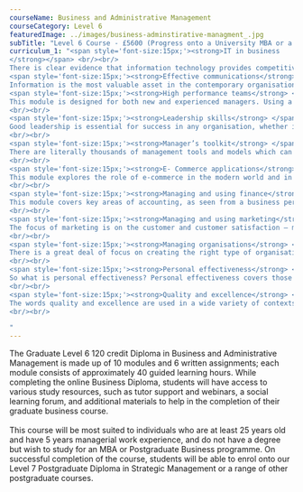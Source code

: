```yaml
---
courseName: Business and Administrative Management
courseCategory: Level 6
featuredImage: ../images/business-adminstirative-managment_.jpg
subTitle: "Level 6 Course - £5600 (Progress onto a University MBA or a Level 7 course)"
curriculum_1: "<span style='font-size:15px;'><strong>IT in business
</strong></span> <br/><br/>
There is clear evidence that information technology provides competitive advantage, whatever the business sphere an organisation operates it, this module will assess pros and cons of using information technology within business.<br/><br/>
<span style='font-size:15px;'><strong>Effective communications</strong> </span> <br/><br/>
Information is the most valuable asset in the contemporary organisation, and communication is the method by which information is shared. It is on the basis of information that business decisions are made. So without effective communications, an organisation simply cannot perform optimally.<br/><br/>
<span style='font-size:15px;'><strong>High performance teams</strong> </span><br/><br/>
This module is designed for both new and experienced managers. Using a mix of information, personal and team activities, it aims to help learners develop new team building skills or refine and expand the team building skills they already possess.
<br/><br/>
<span style='font-size:15px;'><strong>Leadership skills</strong> </span><br/><br/>
Good leadership is essential for success in any organisation, whether in the private or public sector. Today, rapid change, in the form of a constantly changing competitive environment, innovations in technology and changing economic conditions, have led to the realisation that leadership is a skill to be developed.
<br/><br/>
<span style='font-size:15px;'><strong>Manager’s toolkit</strong> </span><br/><br/>
There are literally thousands of management tools and models which can be used for analysis, problem solving and strategy development. The trick for the practising manager is to master a few which are versatile and which can be used in most of the situations you are likely to encounter.
<br/><br/>
<span style='font-size:15px;'><strong>E- Commerce applications</strong> </span><br/><br/>
This module explores the role of e-commerce in the modern world and in particular the identification of aims and objectives within a business and the design issues arising from the definition of requirements.
<br/><br/>
<span style='font-size:15px;'><strong>Managing and using finance</strong> </span><br/><br/>
This module covers key areas of accounting, as seen from a business perspective. It explains how accountancy can inform and guide management decisions.
<br/><br/>
<span style='font-size:15px;'><strong>Managing and using marketing</strong> </span><br/><br/>
The focus of marketing is on the customer and customer satisfaction – meeting the needs of customers through the products/services we sell and offering the customer what they perceive as value. Today customers have higher and higher expectations for quality, service and value.
<br/><br/>
<span style='font-size:15px;'><strong>Managing organisations</strong> </span><br/><br/>
There is a great deal of focus on creating the right type of organisation today because it is recognised that the structure, culture and management of the organisation has a huge influence on organisational performance.
<br/><br/>
<span style='font-size:15px;'><strong>Personal effectiveness</strong> </span><br/><br/>
So what is personal effectiveness? Personal effectiveness covers those skills and abilities that we need to have, regardless of our job, status or professional background. Personal effectiveness is about using the key skills we have identified to achieve greater productivity and successful results – whether that be on a business or personal basis.
<br/><br/>
<span style='font-size:15px;'><strong>Quality and excellence</strong> </span><br/><br/>
The words quality and excellence are used in a wide variety of contexts in organisations. We refer to a quality product, a quality company, excellent business procedures or an excellent service. So what exactly do we mean by these terms? Does quality mean conformance to specifications? Does it mean a product or service without flaws? Does it mean excellence?
<br/><br/>

"
---
```

The Graduate Level 6 120 credit Diploma in Business and Administrative Management is made up of 10 modules and 6 written assignments; each module consists of approximately 40 guided learning hours. While completing the online Business Diploma, students will have access to various study resources, such as tutor support and webinars, a social learning forum, and additional materials to help in the completion of their graduate business course.
<br/><br/>
This course will be most suited to individuals who are at least 25 years old and have 5 years managerial work experience, and do not have a degree but wish to study for an MBA or Postgraduate Business programme. On successful completion of the course, students will be able to enrol onto our Level 7 Postgraduate Diploma in Strategic Management or a range of other postgraduate courses.